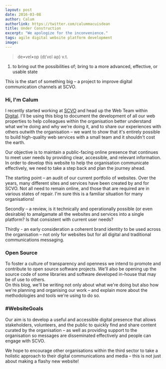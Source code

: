 ```yaml
---
layout: post
date: 2016-03-08
author: Calum
authorlink: https://twitter.com/calummacuisdean
title: Under Construction
excerpt: "We apologize for the inconvenience."
tags: agile digital website platform development
image:
---
```


> de•vel•op (dɪˈvɛl əp) v.t.
1. to bring out the possibilities of; bring to a more advanced, effective, or usable state

This is the start of something big – a project to improve digital communication channels at SCVO.

### Hi, I'm Calum
I recently started working at [SCVO](http://www.scvo.org.uk) and head up the Web Team within [Digital](http://digital.scvo.org.uk). I'll be using this blog to document the development of all our web properties to help colleagues within the organisation better understand what we're doing and why we're doing it, and to share our experiences with others outwith the organisation – we want to show that it's entirely possible to build high-quality web services with a small team and it shouldn't cost the earth.

Our objective is to maintain a public-facing online presence that continues to meet user needs by providing clear, accessible, and relevant information. In order to develop this website to help the organisation communicate effectively, we need to take a step back and plan the journey ahead.

The starting point – an audit of our current portfolio of websites. Over the years, many different sites and services have been created by and for SCVO. Not all need to remain online, and those that are required are in various states of repair. I'm sure this is a familiar situation for many organisations!

Secondly – a review, is it technically and operationally possible (or even desirable) to amalgamate all the websites and services into a single platform? Is that consistent with current user needs?

Thirdly - an early consideration a coherent brand identity to be used across the organisation – not only for websites but for all digital and traditional communications messaging.

### Open Source 
To foster a culture of transparency and openness we intend to promote and contribute to open source software projects. We'll also be opening up the source code of some libraries and software developed in-house that may be of use to others.  
On this blog, we'll be writing not only about what we're doing but also how we're planning and organising our work – and explain more about the methodologies and tools we're using to do so.

### #WebsiteGoals 
Our aim is to develop a useful and accessible digital presence that allows stakeholders, volunteers, and the public to quickly find and share content curated by the organisation – as well as providing support to the organisation so messages are disseminated effectively and people can engage with SCVO.

We hope to encourage other organisations within the third sector to take a holistic approach to their digital communications and media – this is not just about making a flashy new website!
